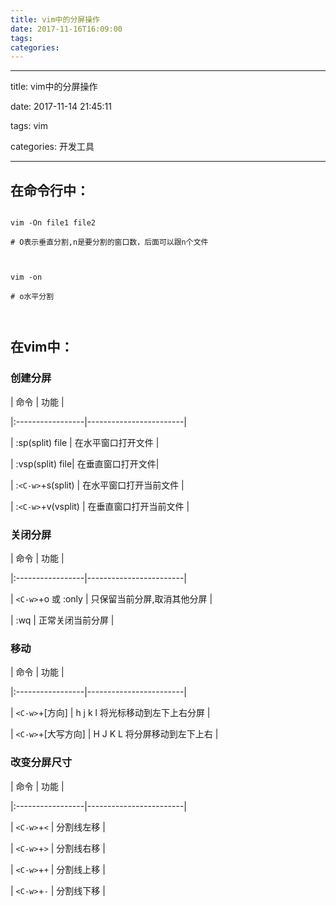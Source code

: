 ```yaml
---
title: vim中的分屏操作
date: 2017-11-16T16:09:00
tags:
categories:
---
```


---
title: vim中的分屏操作
date: 2017-11-14 21:45:11
tags: vim
categories: 开发工具

---


## 在命令行中：
```
vim -On file1 file2
# O表示垂直分割,n是要分割的窗口数，后面可以跟n个文件

vim -on
# o水平分割

```

## 在vim中：

### 创建分屏
| 命令             | 功能                   |
|:-----------------|------------------------|
| :sp(split) file  | 在水平窗口打开文件     |
| :vsp(split) file| 在垂直窗口打开文件|
| :`<C-w>`+s(split)  | 在水平窗口打开当前文件 |
| :`<C-w>`+v(vsplit) | 在垂直窗口打开当前文件 |

### 关闭分屏
| 命令             | 功能                        |
|:-----------------|------------------------|
| `<C-w>`+o 或 :only | 只保留当前分屏,取消其他分屏 |
| :wq              | 正常关闭当前分屏            |

### 移动
| 命令             | 功能                             |
|:-----------------|------------------------|
| `<C-w>`+[方向]     | h j k l 将光标移动到左下上右分屏 |
| `<C-w>`+[大写方向] | H J K L 将分屏移动到左下上右     |

### 改变分屏尺寸
| 命令      | 功能       |
|:-----------------|------------------------|
| `<C-w>`+`<` | 分割线左移 |
| `<C-w>`+`>` | 分割线右移 |
| `<C-w>`+`+` | 分割线上移 |
| `<C-w>`+`-` | 分割线下移 |
    